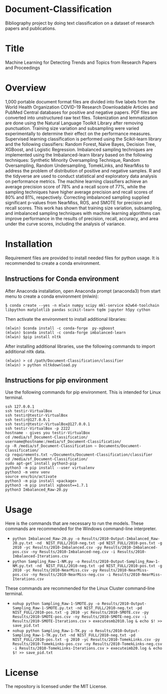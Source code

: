 # Document-Classification

Bibliography project by doing text classification on a dataset of research papers and publications.
# Title
Machine Learning for Detecting Trends and Topics from Research Papers and Proceedings
# Overview
1,000 portable document format files are divided into five labels from the World Health Organization COVID-19 Research Downloadable Articles and PubMed Central databases for positive and negative papers. PDF files are converted into unstructured raw text files. Tokenization and lemmatization are done using the Natural Language Toolkit Library after removing punctuation. Training size variation and subsampling were varied experimentally to determine their effect on the performance measures. Supervised learning classification is performed using the Scikit-learn library and the following classifiers: Random Forest, Naïve Bayes, Decision Tree, XGBoost, and Logistic Regression. Imbalanced sampling techniques are implemented using the Imbalanced-learn library based on the following techniques: Synthetic Minority Oversampling Technique, Random Oversampling, Random Undersampling, TomekLinks, and NearMiss to address the problem of distribution of positive and negative samples. R and the tidyverse are used to conduct statistical and exploratory data analysis on performance metrics. The machine learning classifiers achieve an average precision score of 78% and a recall score of 77%, while the sampling techniques have higher average precision and recall scores of 80% and 81%, respectively. Correcting imbalanced sampling supplied significant p-values from NearMiss, ROS, and SMOTE for precision and recall scores. This work has shown that training size variation, subsampling, and imbalanced sampling techniques with machine learning algorithms can improve performance in the results of precision, recall, accuracy, and area under the curve scores, including the analysis of variance.
# Installation
Requirement files are provided to install needed files for python usage. It is recommended to create a conda environment. 
## Instructions for Conda environment
After Anaconda installation, open Anaconda prompt (anaconda3) from start menu to create a conda environment (mlwin): 

    $ conda create --yes -n mlwin numpy scipy mkl-service m2w64-toolchain libpython matplotlib pandas scikit-learn tqdm jupyter h5py cython

Then activate the environment to install additional libraries:

```$ activate mlwin
(mlwin) $conda install -c conda-forge  py-xgboost
(mlwin) $conda install -c conda-forge imbalanced-learn
(mlwin) $pip install nltk
```
After installing additional libraries, use the following commands to import additional nltk data. 
```
(mlwin) > cd /path/Document-Classification/classifier
(mlwin) > python nltkdownload.py
```

## Instructions for pip environment
Use the following commands for pip environment. This is intended for Linux terminal.
```
ssh 127.0.0.1
ssh testir-VirtualBox
ssh testir@testir-VirtualBox
ssh testir@127.0.0.1
ssh testir@testir-VirtualBox@127.0.0.1
ssh testir-VirtualBox -p 2222
hostname - gives you testir-VirtualBox 
cd /media/sf_Document-Classification/
username@hostname:/media/sf_Document-Classification/
cp -R /media/sf_Document-Classification ~ Documents/Document-Classification/
cp requirements.txt ~/Documents/Document-Classification/classifier
cd /media/sf_Document-Classification/
sudo apt-get install python3-pip
python3 -m pip install --user virtualenv
python3 -m venv venv
source env/bin/activate
python3 -m pip install <package>
python3 -m pip install xgboost==1.7.1
python3 Imbalanced_Raw-20.py
```

# Usage
Here is the commands that are necessary to run the models.
These commands are recommended for the Windows command-line interpreter. 
 - `python Imbalanced_Raw-20.py -o Results/2010-Output-Imbalanced_Raw-20.py.txt -nd  NIST_FULL/2010-neg.txt -pd NIST_FULL/2010-pos.txt -g 2010 -yc Results/2010-Imbalanced.csv -py Results/2010-Imbalanced-pos.csv -ny Results/2010-Imbalanced-neg.csv -i Results/2010-Imbalanced-Iterations.csv`
 - `python Sampling_Raw-1-NM.py -o Results/2010-Output-Sampling_Raw-1-NM.py.txt -nd  NIST_FULL/2010-neg.txt -pd NIST_FULL/2010-pos.txt -g 2010 -yc Results/2010-NearMiss.csv -py Results/2010-NearMiss-pos.csv -ny Results/2010-NearMiss-neg.csv -i Results/2010-NearMiss-Iterations.csv`<br />

These commands are recommended for the Linux Cluster command-line terminal.
 - `nohup python Sampling_Raw-1-SMOTE.py -o Results/2010-Output-Sampling_Raw-1-SMOTE.py.txt -nd NIST_FULL/2010-neg.txt -pd NIST_FULL/2010-pos.txt -g 2010 -yc Results/2010-SMOTE.csv -py Results/2010-SMOTE-pos.csv -ny Results/2010-SMOTE-neg.csv -i Results/2010-SMOTE-Iterations.csv > executesmb2010.log &
echo $! >> save_pid.txt`
 -  `nohup python Sampling_Raw-1-TK.py -o Results/2010-Output-Sampling_Raw-1-TK.py.txt -nd NIST_FULL/2010-neg.txt -pd NIST_FULL/2010-pos.txt -g 2010 -yc Results/2010-TomekLinks.csv -py Results/2010-TomekLinks-pos.csv -ny Results/2010-TomekLinks-neg.csv -i Results/2010-TomekLinks-Iterations.csv > executeimb20.log &
echo $! >> save_pid.txt`


# License
The repository is licensed under the MIT License.
